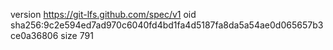 version https://git-lfs.github.com/spec/v1
oid sha256:9c2e594ed7ad970c6040fd4bd1fa4d5187fa8da5a54ae0d065657b3ce0a36806
size 791
